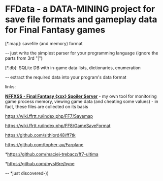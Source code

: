 # FFData - a DATA-MINING project for save file formats and gameplay data for Final Fantasy games

[*.map]: savefile (and memory) format 

-- just write the simplest parser for your programming language (ignore the parts from 3rd "|")

   
[*.db]: SQLite DB with in-game data lists, dictionaries, enumeration

-- extract the required data into your program's data format


links: 

**[NFFXSS - Final Fantasy {xxx} Spoiler Server](https://www.moddb.com/mods/nffxss-final-fantasy-xx-2-spoiler-server)** - my own tool for monitoring game process memory, viewing game data (and cheating some values) - in fact, these files are collected on its basis

https://wiki.ffrtt.ru/index.php/FF7/Savemap

https://wiki.ffrtt.ru/index.php/FF8/GameSaveFormat

https://github.com/sithlord48/ff7tk

https://github.com/topher-au/Farplane

*https://github.com/maciej-trebacz/ff7-ultima

*https://github.com/myst6re/hyne

-- *just discovered-))
